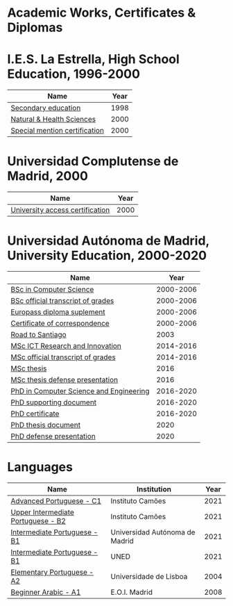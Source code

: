 # Academic Works, Certificates &amp; Diplomas

# I.E.S. La Estrella, High School Education, 1996-2000

Name | Year |
--- | --- |
[Secondary education](https://github.com/gomezabajo/academy/blob/main/diplomas/1998_Titulo_Secundaria_PUB.pdf) | 1998 |
[Natural & Health Sciences](https://github.com/gomezabajo/academy/blob/main/diplomas/2000_Titulo_Bachiller_PUB.pdf) | 2000 |
[Special mention certification](https://github.com/gomezabajo/academy/blob/main/diplomas/2000_Certificado_MH_Bachiller_PUB.pdf) | 2000 |

# Universidad Complutense de Madrid, 2000

Name | Year |
--- | --- |
[University access certification](https://github.com/gomezabajo/academy/blob/main/diplomas/2000_Certificado_PAU_PUB.pdf) | 2000 |

# Universidad Autónoma de Madrid, University Education, 2000-2020

Name | Year |
--- | --- |
[BSc in Computer Science](https://github.com/gomezabajo/academy/blob/main/diplomas/2006_Titulo_Ingeniero_en_Informatica_compulsado.pdf) | 2000-2006 |
[BSc official transcript of grades](https://github.com/gomezabajo/academy/blob/main/diplomas/2006_Certificado_Notas_Ingeniero_en_Informatica_digital_PUB.pdf) | 2000-2006 |
[Europass diploma suplement](https://www.gomezabajo.es/pdf/2015_SET_Titulo_Ingeniero_en_Informatica_PUB.pdf) | 2000-2006 |
[Certificate of correspondence](https://github.com/gomezabajo/academy/blob/main/diplomas/2016_Certificado_de_correspondencia_PUB.pdf) | 2000-2006 |
[Road to Santiago](https://github.com/gomezabajo/academy/blob/main/diplomas/2003_Camino_de_Santiago.pdf) | 2003 |
[MSc ICT Research and Innovation](https://github.com/gomezabajo/academy/blob/main/diplomas/2016_Titulo_Master_i2-TIC.pdf) | 2014-2016 |
[MSc official transcript of grades](https://github.com/gomezabajo/academy/blob/main/diplomas/2016_Certificado_Notas_Master_i2-TIC_MH_digital_PUB.pdf) | 2014-2016 |
[MSc thesis](https://github.com/gomezabajo/academy/blob/main/works/2016_Master_i2-TIC_TFM.pdf) | 2016 |
[MSc thesis defense presentation](https://github.com/gomezabajo/academy/blob/main/works/2016_TFM_pgomez_es.pdf) | 2016 |
[PhD in Computer Science and Engineering](https://github.com/gomezabajo/academy/blob/main/diplomas/2020_PhD_Computer_Science_and_Engineering.pdf) | 2016-2020 |
[PhD supporting document](https://github.com/gomezabajo/academy/blob/main/diplomas/2020_PhD_Computer_Science_and_Engineering_payment_PUB.pdf) | 2016-2020 |
[PhD certificate](https://github.com/gomezabajo/academy/blob/main/diplomas/2020_PhD_Computer_Science_and_Engineering_certificate_PUB.pdf) | 2016-2020 |
[PhD thesis document](https://github.com/gomezabajo/academy/blob/main/works/2020_PhD_Computer_Science_and_Engineering_Thesis.pdf) | 2020 |
[PhD defense presentation](https://github.com/gomezabajo/academy/blob/main/works/2020_PhD_Computer_Science_presentation.pdf) | 2020 |

# Languages

Name | Institution | Year |
--- | --- | --- |
[Advanced Portuguese - C1](https://github.com/gomezabajo/academy/blob/main/diplomas/2021_Portugues_C1_Instituto_Camoes.pdf) | Instituto Camões | 2021 |
[Upper Intermediate Portuguese - B2](https://github.com/gomezabajo/academy/blob/main/diplomas/2021_Portugues_B2_Instituto_Camoes.pdf) | Instituto Camões | 2021 |
[Intermediate Portuguese - B1](https://github.com/gomezabajo/academy/blob/main/diplomas/2021_Portugues_B1_UAM.pdf) | Universidad Autónoma de Madrid | 2021 |
[Intermediate Portuguese - B1](https://github.com/gomezabajo/academy/blob/main/diplomas/2021_Certificado_UNED_Portugues_B1_oficial_PUB.pdf) | UNED | 2021 |
[Elementary Portuguese - A2](https://github.com/gomezabajo/academy/blob/main/diplomas/2004_Curso_Inicial_de_Lingua_Portuguesa.pdf) | Universidade de Lisboa | 2004 |
[Beginner Arabic - A1](https://github.com/gomezabajo/academy/blob/main/diplomas/2008_Certificado_EOI_Arabe_A1_PUB.pdf) | E.O.I. Madrid | 2008 |







